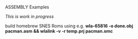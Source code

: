 ASSEMBLY Examples

*This is work in progress*

build homebrew SNES Roms using e.g. **wla-65816 -o done.obj pacman.asm && wlalink -v -r temp.prj pacman.smc**

